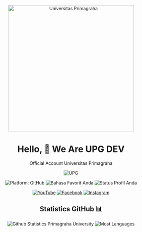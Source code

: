 <!-- Header -->
<p align="center">
  <img src="https://lh3.googleusercontent.com/p/AF1QipNyu8vjTnVMh5mYiEa0qwBl8EFNXE5PGqId5TRP=s680-w680-h510" alt="Universitas Primagraha" width="400px">
</p>

<!-- Deskripsi -->
<h1 align="center">Hello, 👋 We Are UPG DEV</h1>
<p align="center">
  Official Account Universitas Primagraha
</p>

<p align="center"> <img src="https://komarev.com/ghpvc/?username=UPG-DEV-APPLICATION&label=Profile%20views&color=129e00&style=plastic" alt="UPG" /> </p>

<!-- Badge -->
<p align="center">
  <img src="https://img.shields.io/badge/Platform-GitHub-brightgreen" alt="Platform: GitHub">
  <img src="https://img.shields.io/badge/Language-[Javascript&PHP]-blueviolet" alt="Bahasa Favorit Anda">
  <img src="https://img.shields.io/badge/Status-[ACTIVE]-important" alt="Status Profil Anda">
</p>

<!-- Sosial Media -->
<!-- Sosial Media -->
<p align="center">
  <a href="https://www.youtube.com/user/https://www.youtube.com/channel/UCr4ZcBh33zjhSsa07mcBCYA"><img src="https://img.shields.io/badge/YouTube-[nama_pengguna_youtube_anda]-red" alt="YouTube"></a>
  <a href="https://www.facebook.com/profile.php?id=100080510882329"><img src="https://img.shields.io/badge/Facebook-[nama_pengguna_facebook_anda]-blue" alt="Facebook"></a>
  <a href="www.instagram.com/universitasprimagraha/"><img src="https://img.shields.io/badge/Instagram-universitasprimagraha-orange" alt="Instagram"></a>
</p>

<!-- Statistik Github -->
<h2 align="center">Statistics GitHub 📊</h2>
<p align="center">
  <img src="https://github-readme-stats.vercel.app/api?username=UPG-DEV-APPLICATION&show_icons=true&count_private=true&hide=prs&theme=radical" alt="Github Statistics Primagraha University">
  <img src="https://github-readme-stats.vercel.app/api/top-langs/?username=UPG-DEV-APPLICATION&layout=compact&theme=radical" alt="Most Languages">
</p>
